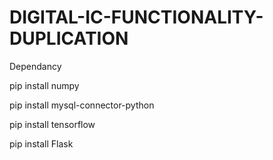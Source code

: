 # DIGITAL-IC-FUNCTIONALITY-DUPLICATION
<p>Dependancy
<p>pip install numpy
<p>pip install mysql-connector-python
<p>pip install tensorflow
<p>pip install Flask
